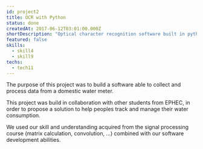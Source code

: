```yaml
---
id: project2
title: OCR with Python
status: done
createdAt: 2017-06-12T03:01:00.000Z
shortDescription: "Optical character recognition software built in python"
featured: false
skills:
  - skill4  
  - skill9
techs:
  - tech11
---
```

The purpose of this project was to build a software able to collect and process data from a domestic water meter.

This project was build in collaboration with other students from EPHEC, in order to propose a solution to help peoples track and manage their water consumption.

We used our skill and understanding acquired from the signal processing course (matrix calculation, convolution, ...) combined with our software development abilities.